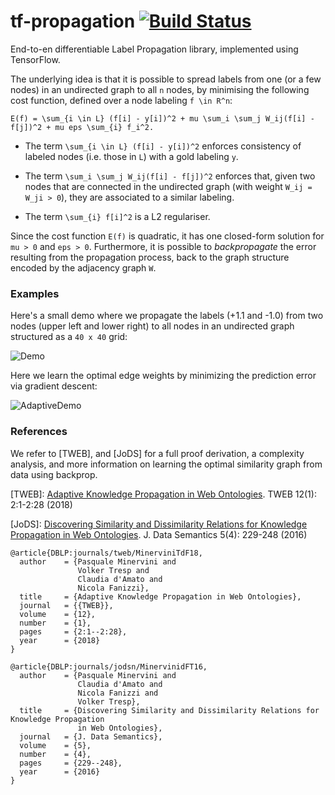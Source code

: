 # tf-propagation [![Build Status](https://travis-ci.org/pminervini/tf-propagation.svg?branch=master)](https://travis-ci.org/pminervini/tf-propagation)

End-to-en differentiable Label Propagation library, implemented using TensorFlow.

The underlying idea is that it is possible to spread labels from one (or a few nodes)
in an undirected graph to all `n` nodes, by minimising the following cost function,
defined over a node labeling `f \in R^n`:

```text
E(f) = \sum_{i \in L} (f[i] - y[i])^2 + mu \sum_i \sum_j W_ij(f[i] - f[j])^2 + mu eps \sum_{i} f_i^2.
```

- The term `\sum_{i \in L} (f[i] - y[i])^2` enforces consistency of labeled nodes (i.e. those in `L`) with a gold labeling `y`.

- The term `\sum_i \sum_j W_ij(f[i] - f[j])^2` enforces that, given two nodes that are connected in the undirected graph (with weight `W_ij = W_ji > 0`), they are associated to a similar labeling.

- The term `\sum_{i} f[i]^2` is a L2 regulariser.

Since the cost function `E(f)` is quadratic, it has one closed-form solution for `mu > 0` and `eps > 0`.
Furthermore, it is possible to *backpropagate* the error resulting from the propagation process, back to the graph structure encoded by the adjacency graph `W`.

### Examples

Here's a small demo where we propagate the labels (+1.1 and -1.0) from two nodes (upper left and lower right) to all nodes in an undirected graph structured as a `40 x 40` grid:

![Demo](http://data.neuralnoise.com/tf-propagation/demo.png)

Here we learn the optimal edge weights by minimizing the prediction error via gradient descent:

![AdaptiveDemo](http://data.neuralnoise.com/tf-propagation/ttycrop.gif)

### References

We refer to [TWEB], and [JoDS] for a full proof derivation, a complexity analysis, and more information on learning the optimal similarity graph from data using backprop.

[TWEB]: [Adaptive Knowledge Propagation in Web Ontologies](https://dl.acm.org/citation.cfm?id=3105961). TWEB 12(1): 2:1-2:28 (2018)

[JoDS]: [Discovering Similarity and Dissimilarity Relations for Knowledge Propagation in Web Ontologies](https://link.springer.com/article/10.1007/s13740-016-0062-7). J. Data Semantics 5(4): 229-248 (2016)

```text
@article{DBLP:journals/tweb/MinerviniTdF18,
  author    = {Pasquale Minervini and
               Volker Tresp and
               Claudia d'Amato and
               Nicola Fanizzi},
  title     = {Adaptive Knowledge Propagation in Web Ontologies},
  journal   = {{TWEB}},
  volume    = {12},
  number    = {1},
  pages     = {2:1--2:28},
  year      = {2018}
}

@article{DBLP:journals/jodsn/MinervinidFT16,
  author    = {Pasquale Minervini and
               Claudia d'Amato and
               Nicola Fanizzi and
               Volker Tresp},
  title     = {Discovering Similarity and Dissimilarity Relations for Knowledge Propagation
               in Web Ontologies},
  journal   = {J. Data Semantics},
  volume    = {5},
  number    = {4},
  pages     = {229--248},
  year      = {2016}
}
```
